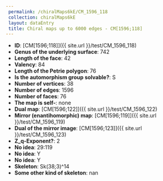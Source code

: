 ```yaml
--- 
 permalink: /chiralMaps6kE/CM_1596_118 
 collection: chiralMaps6kE
 layout: dataEntry
 title: Chiral maps up to 6000 edges - CM[1596;118]
---
```


- **ID**: [CM[1596;118]]({{ site.url }}/test/CM_1596_118)
- **Genus of the underlying surface**: 742
- **Length of the face**: 42
- **Valency**: 84
- **Length of the Petrie polygon**: 76
- **Is the automorphism group solvable?**: S
- **Number of vertices**: 38
- **Number of edges**: 1596
- **Number of faces**: 76
- **The map is self-**: none
- **Dual map**: [CM[1596;122]]({{ site.url }}/test/CM_1596_122)
- **Mirror (enantihomorphic) map**: [CM[1596;119]]({{ site.url }}/test/CM_1596_119)
- **Dual of the mirror image**: [CM[1596;123]]({{ site.url }}/test/CM_1596_123)
- **Z_q-Exponent?**: 2
- **No idea**:  29:119
- **No idea**: Y
- **No idea**: Y
- **Skeleton**: Sk(38;3)^14
- **Some other kind of skeleton**: nan

